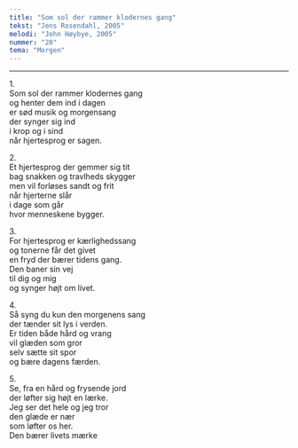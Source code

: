 ```yaml
---
title: "Som sol der rammer klodernes gang"
tekst: "Jens Rosendahl, 2005"
melodi: "John Høybye, 2005"
nummer: "20"
tema: "Morgen"
---
```


***

1.<br>
Som sol der rammer klodernes gang<br>
og henter dem ind i dagen<br>
er sød musik og morgensang<br>
der synger sig ind<br>
i krop og i sind<br>
når hjertesprog er sagen.<br>

2.<br>
Et hjertesprog der gemmer sig tit<br>
bag snakken og travlheds skygger<br>
men vil forløses sandt og frit<br>
når hjerterne slår<br>
i dage som går<br>
hvor menneskene bygger.<br>

3.<br>
For hjertesprog er kærlighedssang<br>
og tonerne får det givet<br>
en fryd der bærer tidens gang.<br>
Den baner sin vej<br>
til dig og mig<br>
og synger højt om livet.<br>

4.<br>
Så syng du kun den morgenens sang<br>
der tænder sit lys i verden.<br>
Er tiden både hård og vrang<br>
vil glæden som gror<br>
selv sætte sit spor<br>
og bære dagens færden.<br>

5.<br>
Se, fra en hård og frysende jord<br>
der løfter sig højt en lærke.<br>
Jeg ser det hele og jeg tror<br>
den glæde er nær<br>
som løfter os her.<br>
Den bærer livets mærke<br>

